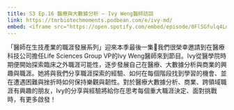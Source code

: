 ```yaml
---
title: S3 Ep.16 醫療與大數據分析 – Ivy Weng醫師訪談
link: https://tmrbiotechmoments.podbean.com/e/ivy-md/
embed: <iframe src="https://open.spotify.com/embed/episode/0FlSGfulq4LqUzIenpYm8e" width="100%" height="232" frameborder="0" allowtransparency="true" allow="encrypted-media"></iframe>
---
```


「醫師在生技產業的職涯發展系列」迎來本季最後一集🎉我們很榮幸邀請到在醫療科技公司擔任Life Sciences Group VP的Ivy Weng醫師來到節目。Ivy從醫學院時期便開始探索臨床之外職涯可能性，逐步發展自己在醫療、大數據分析與商業的興趣與職涯。她將與我們分享職涯探索的經驗、如何在每個階段找到學習的機會、並在遭遇困難與挫折時如何保持樂觀與韌性。對於醫療大數據分析、商業、跨領域職涯有興趣的朋友，Ivy的分享與經驗將給你在思考每個重大職涯決定、面對挑戰時，有更多啟發！
